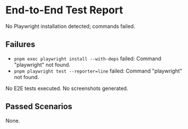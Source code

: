 # End-to-End Test Report

No Playwright installation detected; commands failed.

## Failures

- `pnpm exec playwright install --with-deps` failed: Command "playwright" not found.
- `pnpm playwright test --reporter=line` failed: Command "playwright" not found.

No E2E tests executed. No screenshots generated.

## Passed Scenarios

None.
